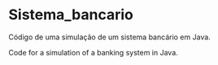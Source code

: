 # Sistema_bancario
Código de uma simulação de um sistema bancário em Java.

Code for a simulation of a banking system in Java.
